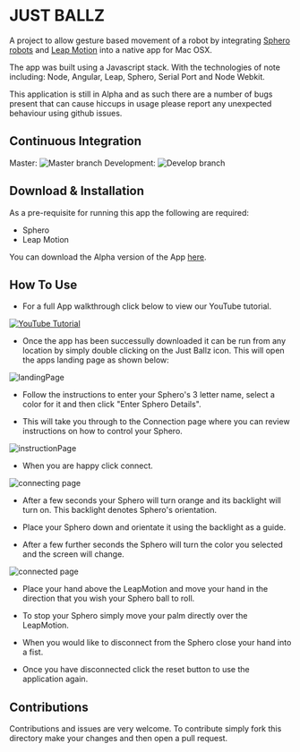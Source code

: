 
JUST BALLZ
============

A project to allow gesture based movement of a robot by integrating [Sphero robots](www.sphero.com) and [Leap Motion](www.leapmotion.com) into a native app for Mac OSX.

The app was built using a Javascript stack. With the technologies of note including: Node, Angular, Leap, Sphero, Serial Port and Node Webkit.

This application is still in Alpha and as such there are a number of bugs present that can cause hiccups in usage please report any unexpected behaviour using github issues.

Continuous Integration
--------------------------
Master: ![Master branch](https://travis-ci.org/ALRW/just_ballz.svg?branch=master)
Development: ![Develop branch](https://travis-ci.org/ALRW/just_ballz.svg?branch=develop)

Download & Installation
-----------------------
As a pre-requisite for running this app the following are required:

- Sphero
- Leap Motion

You can download the Alpha version of the App [here](https://www.dropbox.com/s/dli2elziuqux9q3/Just%20Ballz.app.zip?dl=0).

How To Use
----------
- For a full App walkthrough click below to view our YouTube tutorial.

[![YouTube Tutorial](readmeImages/JustBallz-Voiceover.png)](https://www.youtube.com/watch?v=RJ_ppMJ8i_I)

- Once the app has been successully downloaded it can be run from any location by simply double clicking on the Just Ballz icon. This will open the apps landing page as shown below:

![landingPage](readmeImages/landingPage.png)

- Follow the instructions to enter your Sphero's 3 letter name, select a color for it and then click "Enter Sphero Details".

- This will take you through to the Connection page where you can review instructions on how to control your Sphero.

![instructionPage](readmeImages/instructionsPage.png)

- When you are happy click connect.

![connecting page](readmeImages/ConnectingPage.png)

- After a few seconds your Sphero will turn orange and its backlight will turn on. This backlight denotes Sphero's orientation.

- Place your Sphero down and orientate it using the backlight as a guide.

- After a few further seconds the Sphero will turn the color you selected and the screen will change.

![connected page](readmeImages/connectedPage.png)

- Place your hand above the LeapMotion and move your hand in the direction that you wish your Sphero ball to roll.

- To stop your Sphero simply move your palm directly over the LeapMotion.

- When you would like to disconnect from the Sphero close your hand into a fist.

- Once you have disconnected click the reset button to use the application again.

Contributions
-------------
Contributions and issues are very welcome. To contribute simply fork this directory make your changes and then open a pull request.
